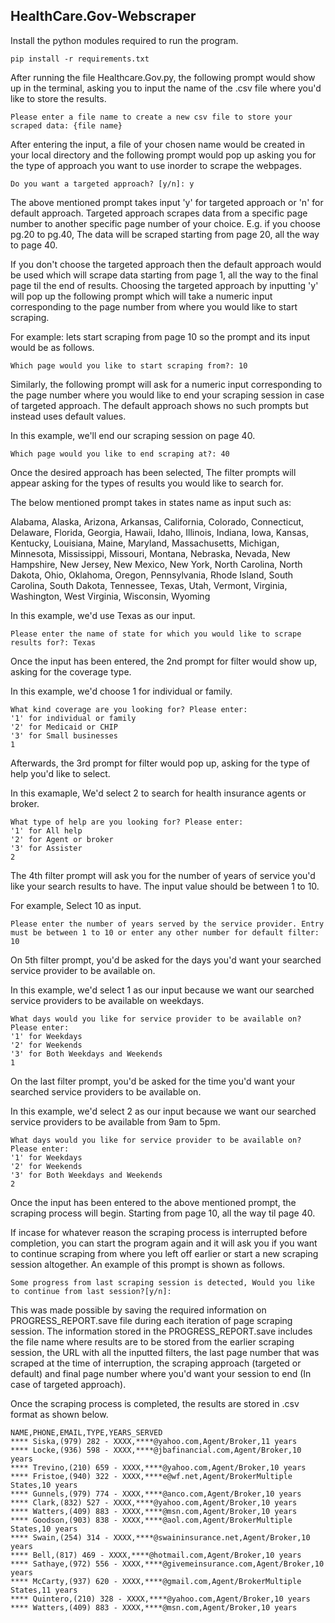 ## HealthCare.Gov-Webscraper
Install the python modules required to run the program.

 ```
 pip install -r requirements.txt
```

After running the file Healthcare.Gov.py, the following prompt would show up in the terminal, asking you to input the name of the .csv file where you'd like to store the results.

```
Please enter a file name to create a new csv file to store your scraped data: {file name}
```

After entering the input, a file of your chosen name would be created in your local directory and the following prompt would pop up asking you for the type of approach you want to use inorder to scrape the webpages.

```
Do you want a targeted approach? [y/n]: y
```
The above mentioned prompt takes input 'y' for targeted approach or 'n' for default approach. Targeted approach scrapes data from a specific page number to another specific page number of your choice. E.g. if you choose pg.20 to pg.40, The data will be scraped starting from page 20, all the way to page 40.

If you don't choose the targeted approach then the default approach would be used which will scrape data starting from page 1, all the way to the final page til the end of results. Choosing the targeted approach by inputting 'y' will pop up the following prompt which will take a numeric input corresponding to the page number from where you would like to start scraping.

For example: lets start scraping from page 10 so the prompt and its input would be as follows.
```
Which page would you like to start scraping from?: 10
```
Similarly, the following prompt will ask for a numeric input corresponding to the page number where you would like to end your scraping session in case of targeted approach. The default approach shows no such prompts but instead uses default values.

In this example, we'll end our scraping session on page 40.
```
Which page would you like to end scraping at?: 40
```
Once the desired approach has been selected, The filter prompts will appear asking for the types of results you would like to search for. 

The below mentioned prompt takes in states name as input such as:

Alabama, Alaska, Arizona, Arkansas, California, Colorado, Connecticut, Delaware, Florida, Georgia, Hawaii, Idaho, Illinois, Indiana, Iowa, Kansas, Kentucky, Louisiana, Maine, Maryland, Massachusetts, Michigan, Minnesota, Mississippi, Missouri, Montana, Nebraska, Nevada, New Hampshire, New Jersey, New Mexico, New York, North Carolina, North Dakota, Ohio, Oklahoma, Oregon, Pennsylvania, Rhode Island, South Carolina, South Dakota, Tennessee, Texas, Utah, Vermont, Virginia, Washington, West Virginia, Wisconsin, Wyoming

In this example, we'd use Texas as our input.

```
Please enter the name of state for which you would like to scrape results for?: Texas
```
Once the input has been entered, the 2nd prompt for filter would show up, asking for the coverage type.

In this example, we'd choose 1 for individual or family.

```
What kind coverage are you looking for? Please enter:
'1' for individual or family
'2' for Medicaid or CHIP
'3' for Small businesses
1
```
Afterwards, the 3rd prompt for filter would pop up, asking for the type of help you'd like to select.

In this examaple, We'd select 2 to search for health insurance agents or broker.

```
What type of help are you looking for? Please enter:
'1' for All help
'2' for Agent or broker
'3' for Assister
2
```
The 4th filter prompt will ask you for the number of years of service you'd like your search results to have. The input value should be between 1 to 10.

For example, Select 10 as input. 
```
Please enter the number of years served by the service provider. Entry must be between 1 to 10 or enter any other number for default filter: 10
```
On 5th filter prompt, you'd be asked for the days you'd want your searched service provider to be available on.

In this example, we'd select 1 as our input because we want our searched service providers to be available on weekdays.

```
What days would you like for service provider to be available on? Please enter:                                     
'1' for Weekdays
'2' for Weekends
'3' for Both Weekdays and Weekends
1
```
On the last filter prompt, you'd be asked for the time you'd want your searched service providers to be available on.

In this example, we'd select 2 as our input because we want our searched service providers to be available from 9am to 5pm.

```
What days would you like for service provider to be available on? Please enter:                                     
'1' for Weekdays
'2' for Weekends
'3' for Both Weekdays and Weekends
2
```
Once the input has been entered to the above mentioned prompt, the scraping process will begin. Starting from page 10, all the way til page 40.

If incase for whatever reason the scraping process is interrupted before completion, you can start the program again and it will ask you if you want to continue scraping from where you left off earlier or start a new scraping session altogether. An example of this prompt is shown as follows.

```
Some progress from last scraping session is detected, Would you like to continue from last session?[y/n]: 
```

This was made possible by saving the required information on PROGRESS_REPORT.save file during each iteration of page scraping session. The information stored in the PROGRESS_REPORT.save includes the file name where results are to be stored from the earlier scraping session, the URL with all the inputted filters, the last page number that was scraped at the time of interruption, the scraping approach (targeted or default) and final page number where you'd want your session to end (In case of targeted approach).

Once the scraping process is completed, the results are stored in .csv format as shown below.

```
NAME,PHONE,EMAIL,TYPE,YEARS_SERVED
**** Siska,(979) 282 - XXXX,****@yahoo.com,Agent/Broker,11 years
**** Locke,(936) 598 - XXXX,****@jbafinancial.com,Agent/Broker,10 years
**** Trevino,(210) 659 - XXXX,****@yahoo.com,Agent/Broker,10 years
**** Fristoe,(940) 322 - XXXX,****e@wf.net,Agent/BrokerMultiple States,10 years
**** Gunnels,(979) 774 - XXXX,****@anco.com,Agent/Broker,10 years
**** Clark,(832) 527 - XXXX,****@yahoo.com,Agent/Broker,10 years
**** Watters,(409) 883 - XXXX,****@msn.com,Agent/Broker,10 years
**** Goodson,(903) 838 - XXXX,****@aol.com,Agent/BrokerMultiple States,10 years
**** Swain,(254) 314 - XXXX,****@swaininsurance.net,Agent/Broker,10 years
**** Bell,(817) 469 - XXXX,****@hotmail.com,Agent/Broker,10 years
**** Sathaye,(972) 556 - XXXX,****@givemeinsurance.com,Agent/Broker,10 years
**** McCarty,(937) 620 - XXXX,****@gmail.com,Agent/BrokerMultiple States,11 years
**** Quintero,(210) 328 - XXXX,****@yahoo.com,Agent/Broker,10 years
**** Watters,(409) 883 - XXXX,****@msn.com,Agent/Broker,10 years
```
